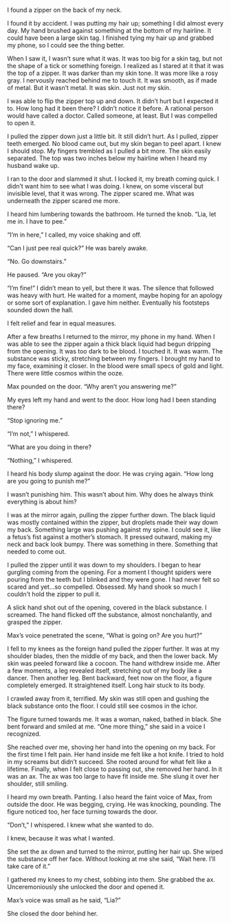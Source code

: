 I found a zipper on the back of my neck.

I found it by accident.  I was putting my hair up; something I did almost every day.  My hand brushed against something at the bottom of my hairline.  It could have been a large skin tag.  I finished tying my hair up and grabbed my phone, so I could see the thing better.

When I saw it, I wasn’t sure what it was.  It was too big for a skin tag, but not the shape of a tick or something foreign.  I realized as I stared at it that it was the top of a zipper.  It was darker than my skin tone.  It was more like a rosy gray.  I nervously reached behind me to touch it.  It was smooth, as if made of metal.  But it wasn’t metal.  It was skin.  Just not my skin.

I was able to flip the zipper top up and down.  It didn’t hurt but I expected it to.  How long had it been there?  I didn’t notice it before.  A rational person would have called a doctor.  Called someone, at least.  But I was compelled to open it.

I pulled the zipper down just a little bit.  It still didn’t hurt.  As I pulled, zipper teeth emerged.  No blood came out, but my skin began to peel apart.  I knew I should stop.  My fingers trembled as I pulled a bit more.  The skin easily separated.  The top was two inches below my hairline when I heard my husband wake up.

I ran to the door and slammed it shut.  I locked it, my breath coming quick.  I didn’t want him to see what I was doing.  I knew, on some visceral but invisible level, that it was wrong.  The zipper scared me.  What was underneath the zipper scared me more.

I heard him lumbering towards the bathroom.  He turned the knob.  “Lia, let me in.  I have to pee.”

“I’m in here,” I called, my voice shaking and off.

“Can I just pee real quick?”  He was barely awake.

“No.  Go downstairs.”

He paused.  “Are you okay?”

“I’m fine!”  I didn’t mean to yell, but there it was.  The silence that followed was heavy with hurt.  He waited for a moment, maybe hoping for an apology or some sort of explanation.  I gave him neither.  Eventually his footsteps sounded down the hall.

I felt relief and fear in equal measures.

After a few breaths I returned to the mirror, my phone in my hand.  When I was able to see the zipper again a thick black liquid had begun dripping from the opening.  It was too dark to be blood.  I touched it.  It was warm.  The substance was sticky, stretching between my fingers.  I brought my hand to my face, examining it closer.  In the blood were small specs of gold and light.  There were little cosmos within the ooze.  

Max pounded on the door.  “Why aren’t you answering me?”

My eyes left my hand and went to the door.  How long had I been standing there?

“Stop ignoring me.”

“I’m not,” I whispered.  

“What are you doing in there?  

“Nothing,” I whispered.

I heard his body slump against the door.  He was crying again.  “How long are you going to punish me?”

I wasn’t punishing him.  This wasn’t about him.  Why does he always think everything is about him?

I was at the mirror again, pulling the zipper further down.  The black liquid was mostly contained within the zipper, but droplets made their way down my back.  Something large was pushing against my spine.  I could see it, like a fetus’s fist against a mother’s stomach.  It pressed outward, making my neck and back look bumpy.  There was something in there.  Something that needed to come out.

I pulled the zipper until it was down to my shoulders.  I began to hear gurgling coming from the opening.  For a moment I thought spiders were pouring from the teeth but I blinked and they were gone.  I had never felt so scared and yet…so compelled.  Obsessed.  My hand shook so much I couldn't hold the zipper to pull it.  

A slick hand shot out of the opening, covered in the black substance.  I screamed.  The hand flicked off the substance, almost nonchalantly, and grasped the zipper.  

Max’s voice penetrated the scene, “What is going on?  Are you hurt?”

I fell to my knees as the foreign hand pulled the zipper further.  It was at my shoulder blades, then the middle of my back, and then the lower back.  My skin was peeled forward like a cocoon.  The hand withdrew inside me.  After a few moments, a leg revealed itself, stretching out of my body like a dancer.  Then another leg.  Bent backward, feet now on the floor, a figure completely emerged.  It straightened itself.  Long hair stuck to its body.

I crawled away from it, terrified.  My skin was still open and gushing the black substance onto the floor.  I could still see cosmos in the ichor.  

The figure turned towards me.  It was a woman, naked, bathed in black.  She bent forward and smiled at me.  “One more thing,” she said in a voice I recognized.

She reached over me, shoving her hand into the opening on my back.  For the first time I felt pain.  Her hand inside me felt like a hot knife.  I tried to hold in my screams but didn’t succeed.  She rooted around for what felt like a lifetime.  Finally, when I felt close to passing out, she removed her hand.  In it was an ax.  The ax was too large to have fit inside me.  She slung it over her shoulder, still smiling.

I heard my own breath.  Panting.  I also heard the faint voice of Max, from outside the door.  He was begging, crying.  He was knocking, pounding.  The figure noticed too, her face turning towards the door.

“Don’t,” I whispered.  I knew what she wanted to do.

I knew, because it was what I wanted.

She set the ax down and turned to the mirror, putting her hair up.  She wiped the substance off her face.  Without looking at me she said, “Wait here.  I’ll take care of it.”

I gathered my knees to my chest, sobbing into them.  She grabbed the ax.  Unceremoniously she unlocked the door and opened it.

Max’s voice was small as he said, “Lia?”

She closed the door behind her.